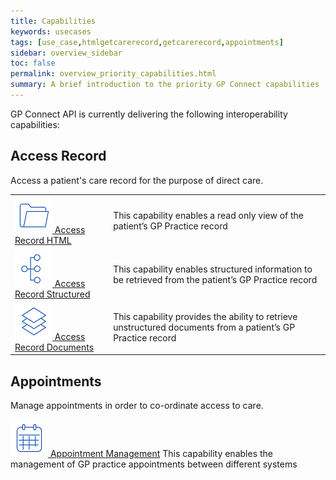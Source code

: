 ```yaml
---
title: Capabilities
keywords: usecases
tags: [use_case,htmlgetcarerecord,getcarerecord,appointments]
sidebar: overview_sidebar
toc: false
permalink: overview_priority_capabilities.html
summary: A brief introduction to the priority GP Connect capabilities
---
```



GP Connect API is currently delivering the following interoperability capabilities:

## Access Record ##
Access a patient's care record for the purpose of direct care.

| | |
|---|---|
| [![Img](images/overview/Folder_1_Blue_smaller.png) Access Record HTML](accessrecord.html) | This capability enables a read only view of the patient’s GP Practice record |
| [![Img](images/overview/Organisation_chart_vertical_Blue_smaller.png) Access Record Structured](accessrecord_structured.html) | This capability enables structured information to be retrieved from the patient’s GP Practice record |
| [![Img](images/overview/Layers_Blue_smaller.png) Access Record Documents](accessrecord_documents.html) | This capability provides the ability to retrieve unstructured documents from a patient’s GP Practice record |

## Appointments ##
Manage appointments in order to co-ordinate access to care.

[![Img](images/overview/Calendar_Blue_smaller.png) Appointment Management](appointments.html) This capability enables the management of GP practice appointments between different systems

